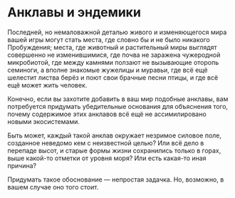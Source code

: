 # Анклавы и эндемики

Последней, но немаловажной деталью живого и изменяющегося мира вашей игры могут стать места, где словно бы и не было никакого Пробуждения; места, где животный и растительный миры выглядят совершенно не изменившимися, где почва не заражена чужеродной микробиотой, где между камнями ползают не вызывающие оторопь семиноги, а вполне знакомые жужелицы и муравьи, где всё ещё шелестит листва берёз и поют свои брачные песни птицы, и где всё ещё может жить человек.

Конечно, если вы захотите добавить в ваш мир подобные анклавы, вам потребуется придумать убедительные основания для объяснения того, почему содержимое этих анклавов всё ещё не ассимилировано новыми экосистемами.

Быть может, каждый такой анклав окружает незримое силовое поле, созданное неведомо кем с неизвестной целью? Или всё дело в перепаде высот, и старые формы жизни сохранились только в горах, выше какой-то отметки от уровня моря? Или есть какая-то иная причина?

Придумать такое обоснование — непростая задачка. Но, возможно, в вашем случае оно того стоит.